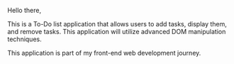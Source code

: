 Hello there,

This is a To-Do list application that allows users to add tasks, display them, and remove tasks. This application will utilize advanced DOM manipulation techniques.

This application is part of my front-end web development journey.